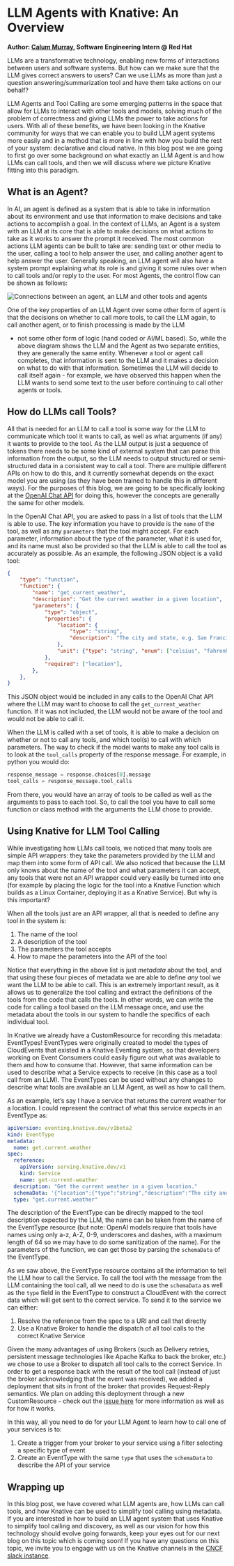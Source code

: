 # LLM Agents with Knative: An Overview

**Author: [Calum Murray](https://www.linkedin.com/in/calum-ra-murray/), Software Engineering Intern @ Red Hat**

LLMs are a transformative technology, enabling new forms of interactions between users and software systems.
But how can we make sure that the LLM gives correct answers to users? Can we use LLMs as more than just a
question answering/summarization tool and have them take actions on our behalf?

LLM Agents and Tool Calling are some emerging patterns in the space that allow for LLMs to interact with
other tools and models, solving much of the problem of correctness and giving LLMs the power to take actions
for users. With all of these benefits, we have been looking in the Knative community for ways that we can
enable you to build LLM agent systems more easily and in a method that is more in line with how you build
the rest of your system: declarative and cloud native. In this blog post we are going to first go over some
background on what exactly an LLM Agent is and how LLMs can call tools, and then we will discuss where we
picture Knative fitting into this paradigm.

## What is an Agent?

In AI, an agent is defined as a system that is able to take in information about its environment and use
that information to make decisions and take actions to accomplish a goal. In the context of LLMs, an Agent
is a system with an LLM at its core that is able to make decisions on what actions to take as it works to
answer the prompt it received. The most common actions LLM agents can be built to take are: sending text
or other media to the user, calling a tool to help answer the user, and calling another agent to help answer
the user. Generally speaking, an LLM agent will also have a system prompt explaining what its role is and
giving it some rules over when to call tools and/or reply to the user. For most Agents, the control flow
can be shown as follows:

![Connections between an agent, an LLM and other tools and agents](./images/llm-agent-flow.webp)

One of the key properties of an LLM Agent over some other form of agent is that the decisions on whether
to call more tools, to call the LLM again, to call another agent, or to finish processing is made by the LLM
- not some other form of logic (hand coded or AI/ML based). So, while the above diagram shows the LLM and the
Agent as two separate entities, they are generally the same entity. Whenever a tool or agent call completes,
that information is sent to the LLM and it makes a decision on what to do with that information. Sometimes the
LLM will decide to call itself again - for example, we have observed this happen when the LLM wants to send some
text to the user before continuing to call other agents or tools.

## How do LLMs call Tools?

All that is needed for an LLM to call a tool is some way for the LLM to communicate which tool it wants to call,
as well as what arguments (if any) it wants to provide to the tool. As the LLM output is just a sequence of tokens
there needs to be some kind of external system that can parse this information from the output, so the LLM needs
to output structured or semi-structured data in a consistent way to call a tool. There are multiple different APIs
on how to do this, and it currently somewhat depends on the exact model you are using (as they have been trained
to handle this in different ways). For the purposes of this blog, we are going to be specifically looking at the
[OpenAI Chat API](https://platform.openai.com/docs/api-reference/chat/create) for doing this, however the concepts
are generally the same for other models.

In the OpenAI Chat API, you are asked to pass in a list of tools that the LLM is able to use. The key information
you have to provide is the `name` of the tool, as well as any `parameters` that the tool might accept. For each
parameter, information about the type of the parameter, what it is used for, and its name must also be provided
so that the LLM is able to call the tool as accurately as possible. As an example, the following JSON object is a
valid tool:

```json
{
    "type": "function",
    "function": {
        "name": "get_current_weather",
        "description": "Get the current weather in a given location",
        "parameters": {
            "type": "object",
            "properties": {
                "location": {
                    "type": "string",
                    "description": "The city and state, e.g. San Francisco, CA",
                },
                "unit": {"type": "string", "enum": ["celsius", "fahrenheit"]},
            },
            "required": ["location"],
        },
    },
}
```

This JSON object would be included in any calls to the OpenAI Chat API where the LLM may want to choose to call
the `get_current_weather` function. If it was not included, the LLM would not be aware of the tool and would not
be able to call it.

When the LLM is called with a set of tools, it is able to make a decision on whether or not to call any tools,
and which tool(s) to call with which parameters. The way to check if the model wants to make any tool calls is
to look at the `tool_calls` property of the response message. For example, in python you would do:

```python
response_message = response.choices[0].message
tool_calls = response_message.tool_calls
```

From there, you would have an array of tools to be called as well as the arguments to pass to each tool. So,
to call the tool you have to call some function or class method with the arguments the LLM chose to provide.

## Using Knative for LLM Tool Calling

While investigating how LLMs call tools, we noticed that many tools are simple API wrappers: they take the
parameters provided by the LLM and map them into some form of API call. We also noticed that because the LLM
only knows about the name of the tool and what parameters it can accept, any tools that were not an API wrapper
could very easily be turned into one (for example by placing the logic for the tool into a Knative Function
which builds as a Linux Container, deploying it as a Knative Service). But why is this important?

When all the tools just are an API wrapper, all that is needed to define any tool in the system is:

1. The name of the tool
2. A description of the tool
3. The parameters the tool accepts
4. How to mape the parameters into the API of the tool

Notice that everything in the above list is just _metadata_ about the tool, and that using these four pieces
of metadata we are able to define _any_ tool we want the LLM to be able to call. This is an extremely important
result, as it allows us to generalize the tool calling and extract the definitions of the tools from the code
that calls the tools. In other words, we can write the code for calling a tool based on the LLM message once,
and use the metadata about the tools in our system to handle the specifics of each individual tool.

In Knative we already have a CustomResource for recording this metadata: EventTypes! EventTypes were originally
created to model the types of CloudEvents that existed in a Knative Eventing system, so that developers working
on Event Consumers could easily figure out what was available to them and how to consume that. However, that
same information can be used to describe what a Service expects to receive (in this case as a tool call from an
LLM). The EventTypes can be used without any changes to describe what tools are available an LLM Agent, as well
as how to call them.

As an example, let’s say I have a service that returns the current weather for a location. I could represent
the contract of what this service expects in an EventType as:

```yaml
apiVersion: eventing.knative.dev/v1beta2
kind: EventType
metadata:
  name: get.current.weather
spec:
  reference:
    apiVersion: serving.knative.dev/v1
    kind: Service
    name: get-current-weather
  description: "Get the current weather in a given location."
  schemaData: '{"location":{"type":"string","description":"The city and state, e.g. San Francisco, CA"},"unit":{"type":"string","description":"One of [celsius, farenheit]"}}'
  type: "get.current.weather"
```

The description of the EventType can be directly mapped to the tool description expected by the LLM, the name can be taken
from the name of the EventType resource (but note: OpenAI models require that tools have names using only a-z, A-Z, 0-9,
underscores and dashes, with a maximum length of 64 so we may have to do some sanitization of the name). For the parameters
of the function, we can get those by parsing the `schemaData` of the EventType.

As we saw above, the EventType resource contains all the information to tell the LLM how to call the Service. To call the
tool with the message from the LLM containing the tool call, all we need to do is use the `schemaData` as well as the `type`
field in the EventType to construct a CloudEvent with the correct data which will get sent to the correct service. To send
it to the service we can either:

1. Resolve the reference from the spec to a URI and call that directly
2. Use a Knative Broker to handle the dispatch of all tool calls to the correct Knative Service

Given the many advantages of using Brokers (such as Delivery retries, persistent message technologies like Apache Kafka
to back the broker, etc.) we chose to use a Broker to dispatch all tool calls to the correct Service. In order to get a
response back with the result of the tool call (instead of just the broker acknowledging that the event was received),
we added a deployment that sits in front of the broker that provides Request-Reply semantics. We plan on adding this
deployment through a new CustomResource - check out the [issue here](https://github.com/knative/eventing/issues/7912)
for more information as well as for how it works.

In this way, all you need to do for your LLM Agent to learn how to call one of your services is to:

1. Create a trigger from your broker to your service using a filter selecting a specific type of event
2. Create an EventType with the same `type` that uses the `schemaData` to describe the API of your service

## Wrapping up

In this blog post, we have covered what LLM agents are, how LLMs can call tools, and how Knative can be used to simplify
tool calling using metadata. If you are interested in how to build an LLM agent system that uses Knative to simplify
tool calling and discovery, as well as our vision for how this technology should evolve going forwards, keep your eyes
out for our next blog on this topic which is coming soon! If you have any questions on this topic, we invite you to engage
with us on the Knative channels in the [CNCF slack instance](https://slack.cncf.io).
